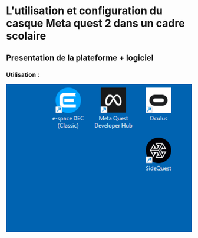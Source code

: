 # L'utilisation et configuration du casque Meta quest 2 dans un cadre scolaire 

## Presentation de la plateforme + logiciel 

### Utilisation : 

<img src="image/utilisation.png" alt="Aplication VR Utilisation" height="auto" width="800">